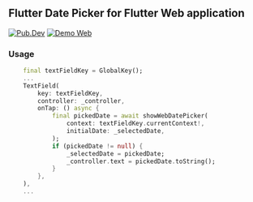 ## Flutter Date Picker for Flutter Web application

[![Pub.Dev](https://img.shields.io/pub/v/vph_web_date_picker?color=blue&style=flat-square)](https://pub.dev/packages/vph_web_date_picker)
[![Demo Web](https://img.shields.io/badge/demo-web-green?style=flat-square)](https://ngocvuphan.github.io/demo_web_date_picker/)

### Usage

```dart
    final textFieldKey = GlobalKey();
    ...
    TextField(
        key: textFieldKey,
        controller: _controller,
        onTap: () async {
            final pickedDate = await showWebDatePicker(
                context: textFieldKey.currentContext!,
                initialDate: _selectedDate,
            );
            if (pickedDate != null) {
                _selectedDate = pickedDate;
                _controller.text = pickedDate.toString();
            }
        },
    ),
    ...
```
